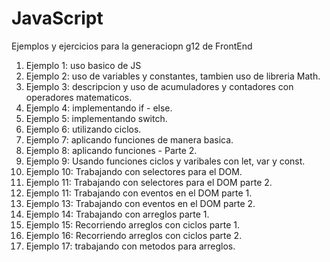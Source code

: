 # JavaScript

Ejemplos y ejercicios para la generaciopn g12 de FrontEnd

1. Ejemplo 1: uso basico de JS
2. Ejemplo 2: uso de variables y constantes, tambien uso de libreria Math.
3. Ejemplo 3: descripcion y uso de acumuladores y contadores con operadores matematicos.
4. Ejemplo 4: implementando if - else.
5. Ejemplo 5: implementando switch.
6. Ejemplo 6: utilizando ciclos.
7. Ejemplo 7: aplicando funciones de manera basica.
8. Ejemplo 8: aplicando funciones - Parte 2.
9. Ejemplo 9: Usando funciones ciclos y varibales con let, var y const.
10. Ejemplo 10: Trabajando con selectores para el DOM.
11. Ejemplo 11: Trabajando con selectores para el DOM parte 2.
12. Ejemplo 11: Trabajando con eventos en el DOM parte 1.
13. Ejemplo 13: Trabajando con eventos en el DOM parte 2.
14. Ejemplo 14: Trabajando con arreglos parte 1.
15. Ejemplo 15: Recorriendo arreglos con ciclos parte 1.
16. Ejemplo 16: Recorriendo arreglos con ciclos parte 2.
17. Ejemplo 17: trabajando con metodos para arreglos.